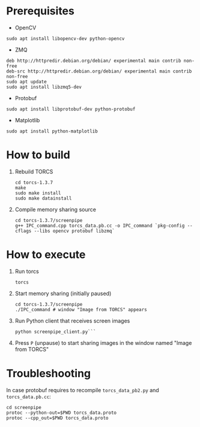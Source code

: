 # Prerequisites

- OpenCV
```
sudo apt install libopencv-dev python-opencv
```

- ZMQ
```
deb http://httpredir.debian.org/debian/ experimental main contrib non-free
deb-src http://httpredir.debian.org/debian/ experimental main contrib non-free
sudo apt update
sudo apt install libzmq5-dev 
```

- Protobuf
```
sudo apt install libprotobuf-dev python-protobuf 
```

- Matplotlib
```
sudo apt install python-matplotlib
```


# How to build
1. Rebuild TORCS
	```
	cd torcs-1.3.7
	make
	sudo make install
	sudo make datainstall
	```
2. Compile memory sharing source
	```
	cd torcs-1.3.7/screenpipe
	g++ IPC_command.cpp torcs_data.pb.cc -o IPC_command `pkg-config --cflags --libs opencv protobuf libzmq`
	```

# How to execute
1. Run torcs
	```
	torcs
	```
2. Start memory sharing (initially paused)
	```
	cd torcs-1.3.7/screenpipe
	./IPC_command # window "Image from TORCS" appears
	```
3. Run Python client that receives screen images
	```
	python screenpipe_client.py```
4. Press `P` (unpause) to start sharing images in the window named "Image from TORCS"

# Troubleshooting
In case protobuf requires to recompile `torcs_data_pb2.py` and `torcs_data.pb.cc`:
```
cd screenpipe
protoc --python-out=$PWD torcs_data.proto
protoc --cpp_out=$PWD torcs_data.proto 
```

